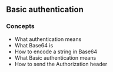 ## Basic authentication

### Concepts
- What authentication means
- What Base64 is
- How to encode a string in Base64
- What Basic authentication means
- How to send the Authorization header
